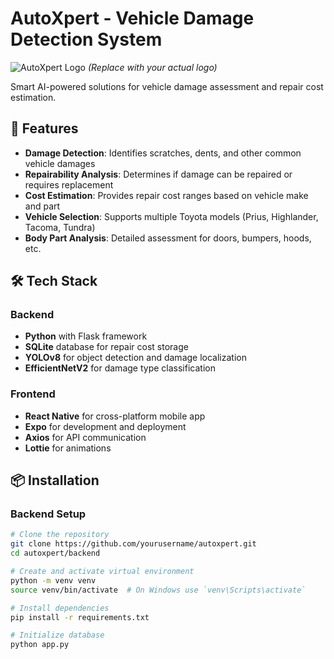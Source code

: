 # AutoXpert - Vehicle Damage Detection System

![AutoXpert Logo](https://via.placeholder.com/150x50?text=AutoXpert)
_(Replace with your actual logo)_

Smart AI-powered solutions for vehicle damage assessment and repair cost estimation.

## 🚀 Features

- **Damage Detection**: Identifies scratches, dents, and other common vehicle damages
- **Repairability Analysis**: Determines if damage can be repaired or requires replacement
- **Cost Estimation**: Provides repair cost ranges based on vehicle make and part
- **Vehicle Selection**: Supports multiple Toyota models (Prius, Highlander, Tacoma, Tundra)
- **Body Part Analysis**: Detailed assessment for doors, bumpers, hoods, etc.

## 🛠️ Tech Stack

### Backend

- **Python** with Flask framework
- **SQLite** database for repair cost storage
- **YOLOv8** for object detection and damage localization
- **EfficientNetV2** for damage type classification

### Frontend

- **React Native** for cross-platform mobile app
- **Expo** for development and deployment
- **Axios** for API communication
- **Lottie** for animations

## 📦 Installation

### Backend Setup

```bash
# Clone the repository
git clone https://github.com/yourusername/autoxpert.git
cd autoxpert/backend

# Create and activate virtual environment
python -m venv venv
source venv/bin/activate  # On Windows use `venv\Scripts\activate`

# Install dependencies
pip install -r requirements.txt

# Initialize database
python app.py
```
